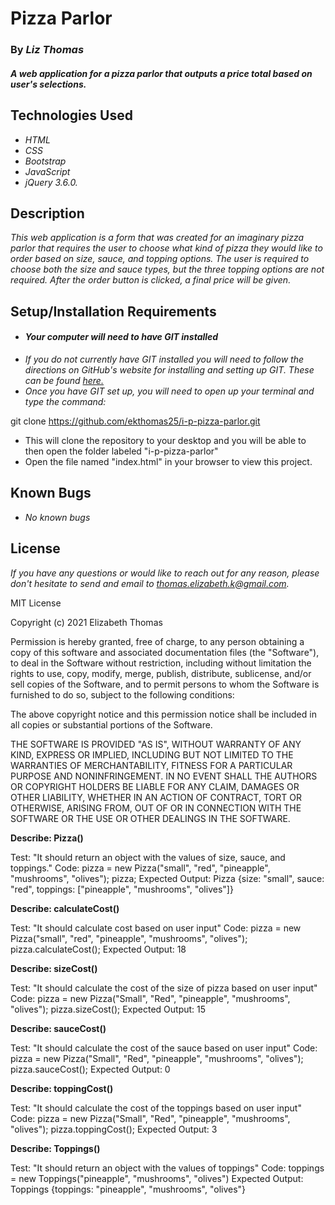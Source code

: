 # Pizza Parlor
### By _Liz Thomas_

#### _A web application for a pizza parlor that outputs a price total based on user's selections._

## Technologies Used

* _HTML_
* _CSS_
* _Bootstrap_
* _JavaScript_
* _jQuery 3.6.0._

## Description
_This web application is a form that was created for an imaginary pizza parlor that requires the user to choose what kind of pizza they would like to order based on size, sauce, and topping options. The user is required to choose both the size and sauce types, but the three topping options are not required. After the order button is clicked, a final price will be given._

## Setup/Installation Requirements

* #### _Your computer will need to have GIT installed_
* _If you do not currently have GIT installed you will need to follow the directions on GitHub's website for installing and setting up GIT. These can be found [here.](https://docs.github.com/en/get-started/quickstart/set-up-git)_
* _Once you have GIT set up, you will need to open up your terminal and type the command:_

git clone https://github.com/ekthomas25/i-p-pizza-parlor.git

* This will clone the repository to your desktop and you will be able to then open the folder labeled "i-p-pizza-parlor"
* Open the file named "index.html" in your browser to view this project.

## Known Bugs

* _No known bugs_

## License

_If you have any questions or would like to reach out for any reason, please don't hesitate to send and email to [thomas.elizabeth.k@gmail.com](mailto:thomas.elizabeth.k@gmail.com)._

MIT License

Copyright (c) 2021 Elizabeth Thomas

Permission is hereby granted, free of charge, to any person obtaining a copy
of this software and associated documentation files (the "Software"), to deal
in the Software without restriction, including without limitation the rights
to use, copy, modify, merge, publish, distribute, sublicense, and/or sell
copies of the Software, and to permit persons to whom the Software is
furnished to do so, subject to the following conditions:

The above copyright notice and this permission notice shall be included in all
copies or substantial portions of the Software.

THE SOFTWARE IS PROVIDED "AS IS", WITHOUT WARRANTY OF ANY KIND, EXPRESS OR
IMPLIED, INCLUDING BUT NOT LIMITED TO THE WARRANTIES OF MERCHANTABILITY,
FITNESS FOR A PARTICULAR PURPOSE AND NONINFRINGEMENT. IN NO EVENT SHALL THE
AUTHORS OR COPYRIGHT HOLDERS BE LIABLE FOR ANY CLAIM, DAMAGES OR OTHER
LIABILITY, WHETHER IN AN ACTION OF CONTRACT, TORT OR OTHERWISE, ARISING FROM,
OUT OF OR IN CONNECTION WITH THE SOFTWARE OR THE USE OR OTHER DEALINGS IN THE
SOFTWARE.

**Describe: Pizza()**

Test: "It should return an object with the values of size, sauce, and toppings."
Code: 
pizza = new Pizza("small", "red", "pineapple", "mushrooms", "olives");
pizza;
Expected Output: Pizza {size: "small", sauce: "red", toppings: ["pineapple", "mushrooms", "olives"]}

**Describe: calculateCost()**

Test: "It should calculate cost based on user input"
Code:
pizza = new Pizza("small", "red", "pineapple", "mushrooms", "olives");
pizza.calculateCost();
Expected Output: 18

**Describe: sizeCost()**

Test: "It should calculate the cost of the size of pizza based on user input"
Code:
pizza = new Pizza("Small", "Red", "pineapple", "mushrooms", "olives");
pizza.sizeCost();
Expected Output: 15

**Describe: sauceCost()**

Test: "It should calculate the cost of the sauce based on user input"
Code:
pizza = new Pizza("Small", "Red", "pineapple", "mushrooms", "olives");
pizza.sauceCost();
Expected Output: 0

**Describe: toppingCost()**

Test: "It should calculate the cost of the toppings based on user input"
Code:
pizza = new Pizza("Small", "Red", "pineapple", "mushrooms", "olives");
pizza.toppingCost();
Expected Output: 3

**Describe: Toppings()**

Test: "It should return an object with the values of toppings"
Code:
toppings = new Toppings("pineapple", "mushrooms", "olives")
Expected Output: Toppings {toppings: "pineapple", "mushrooms", "olives"}